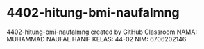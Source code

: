 # 4402-hitung-bmi-naufalmng
4402-hitung-bmi-naufalmng created by GitHub Classroom
NAMA: MUHAMMAD NAUFAL HANIF
KELAS: 44-02
NIM: 6706202146

